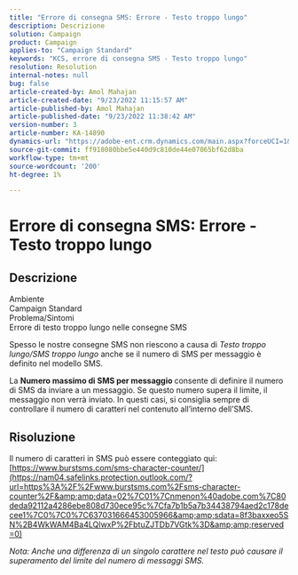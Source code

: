 ```yaml
---
title: "Errore di consegna SMS: Errore - Testo troppo lungo"
description: Descrizione
solution: Campaign
product: Campaign
applies-to: "Campaign Standard"
keywords: "KCS, errore di consegna SMS - Testo troppo lungo"
resolution: Resolution
internal-notes: null
bug: false
article-created-by: Amol Mahajan
article-created-date: "9/23/2022 11:15:57 AM"
article-published-by: Amol Mahajan
article-published-date: "9/23/2022 11:38:42 AM"
version-number: 3
article-number: KA-14890
dynamics-url: "https://adobe-ent.crm.dynamics.com/main.aspx?forceUCI=1&pagetype=entityrecord&etn=knowledgearticle&id=52e70015-313b-ed11-9db0-000d3a5c1bcc"
source-git-commit: ff918080bbe5e440d9c810de44e07065bf62d8ba
workflow-type: tm+mt
source-wordcount: '200'
ht-degree: 1%

---
```


# Errore di consegna SMS: Errore - Testo troppo lungo

## Descrizione

Ambiente<br>
Campaign Standard
<br>Problema/Sintomi<br>
Errore di testo troppo lungo nelle consegne SMS

Spesso le nostre consegne SMS non riescono a causa di *Testo troppo lungo/SMS troppo lungo* anche se il numero di SMS per messaggio è definito nel modello SMS.

La <b>Numero massimo di SMS per messaggio</b><b> </b>consente di definire il numero di SMS da inviare a un messaggio. Se questo numero supera il limite, il messaggio non verrà inviato. In questi casi, si consiglia sempre di controllare il numero di caratteri nel contenuto all’interno dell’SMS.


## Risoluzione

Il numero di caratteri in SMS può essere conteggiato qui: [https://www.burstsms.com/sms-character-counter/](https://nam04.safelinks.protection.outlook.com/?url=https%3A%2F%2Fwww.burstsms.com%2Fsms-character-counter%2F&amp;amp;data=02%7C01%7Cnmenon%40adobe.com%7C80deda92112a4286ebe808d730ece95c%7Cfa7b1b5a7b34438794aed2c178decee1%7C0%7C0%7C637031666453005966&amp;amp;sdata=8f3baxxeo5SN%2B4WkWAM4Ba4LQIwxP%2FbtuZJTDb7VGtk%3D&amp;amp;reserved=0)


*Nota: Anche una differenza di un singolo carattere nel testo può causare il superamento del limite del numero di messaggi SMS.*
